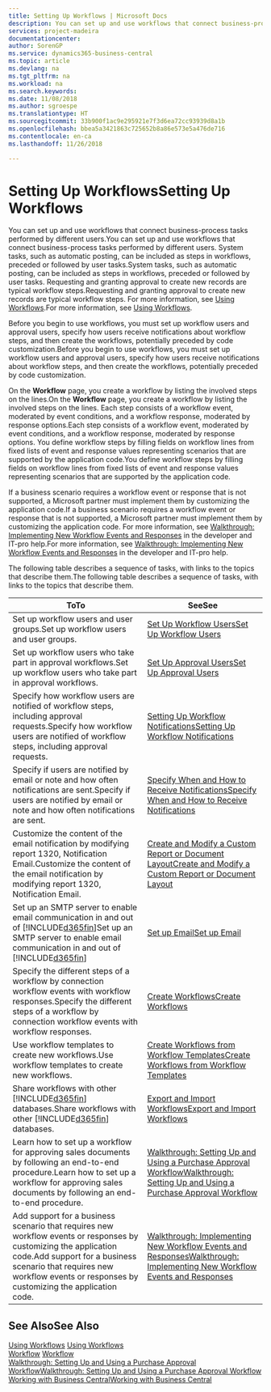 ```yaml
---
title: Setting Up Workflows | Microsoft Docs
description: You can set up and use workflows that connect business-process tasks performed by different users. System tasks, such as automatic posting, can be included as steps in workflows, preceded or followed by user tasks. Requesting and granting approval to create new records are typical workflow steps.
services: project-madeira
documentationcenter: 
author: SorenGP
ms.service: dynamics365-business-central
ms.topic: article
ms.devlang: na
ms.tgt_pltfrm: na
ms.workload: na
ms.search.keywords: 
ms.date: 11/08/2018
ms.author: sgroespe
ms.translationtype: HT
ms.sourcegitcommit: 33b900f1ac9e295921e7f3d6ea72cc93939d8a1b
ms.openlocfilehash: bbea5a3421863c725652b8a86e573e5a476de716
ms.contentlocale: en-ca
ms.lasthandoff: 11/26/2018

---
```

# <a name="setting-up-workflows"></a><span data-ttu-id="3bc0a-105">Setting Up Workflows</span><span class="sxs-lookup"><span data-stu-id="3bc0a-105">Setting Up Workflows</span></span>
<span data-ttu-id="3bc0a-106">You can set up and use workflows that connect business-process tasks performed by different users.</span><span class="sxs-lookup"><span data-stu-id="3bc0a-106">You can set up and use workflows that connect business-process tasks performed by different users.</span></span> <span data-ttu-id="3bc0a-107">System tasks, such as automatic posting, can be included as steps in workflows, preceded or followed by user tasks.</span><span class="sxs-lookup"><span data-stu-id="3bc0a-107">System tasks, such as automatic posting, can be included as steps in workflows, preceded or followed by user tasks.</span></span> <span data-ttu-id="3bc0a-108">Requesting and granting approval to create new records are typical workflow steps.</span><span class="sxs-lookup"><span data-stu-id="3bc0a-108">Requesting and granting approval to create new records are typical workflow steps.</span></span> <span data-ttu-id="3bc0a-109">For more information, see [Using Workflows](across-use-workflows.md).</span><span class="sxs-lookup"><span data-stu-id="3bc0a-109">For more information, see [Using Workflows](across-use-workflows.md).</span></span>  

 <span data-ttu-id="3bc0a-110">Before you begin to use workflows, you must set up workflow users and approval users, specify how users receive notifications about workflow steps, and then create the workflows, potentially preceded by code customization.</span><span class="sxs-lookup"><span data-stu-id="3bc0a-110">Before you begin to use workflows, you must set up workflow users and approval users, specify how users receive notifications about workflow steps, and then create the workflows, potentially preceded by code customization.</span></span>  

 <span data-ttu-id="3bc0a-111">On the **Workflow** page, you create a workflow by listing the involved steps on the lines.</span><span class="sxs-lookup"><span data-stu-id="3bc0a-111">On the **Workflow** page, you create a workflow by listing the involved steps on the lines.</span></span> <span data-ttu-id="3bc0a-112">Each step consists of a workflow event, moderated by event conditions, and a workflow response, moderated by response options.</span><span class="sxs-lookup"><span data-stu-id="3bc0a-112">Each step consists of a workflow event, moderated by event conditions, and a workflow response, moderated by response options.</span></span> <span data-ttu-id="3bc0a-113">You define workflow steps by filling fields on workflow lines from fixed lists of event and response values representing scenarios that are supported by the application code.</span><span class="sxs-lookup"><span data-stu-id="3bc0a-113">You define workflow steps by filling fields on workflow lines from fixed lists of event and response values representing scenarios that are supported by the application code.</span></span>  

 <span data-ttu-id="3bc0a-114">If a business scenario requires a workflow event or response that is not supported, a Microsoft partner must implement them by customizing the application code.</span><span class="sxs-lookup"><span data-stu-id="3bc0a-114">If a business scenario requires a workflow event or response that is not supported, a Microsoft partner must implement them by customizing the application code.</span></span> <span data-ttu-id="3bc0a-115">For more information, see [Walkthrough: Implementing New Workflow Events and Responses](/dynamics-nav/Walkthrough--Implementing-New-Workflow-Events-and-Responses) in the developer and IT-pro help.</span><span class="sxs-lookup"><span data-stu-id="3bc0a-115">For more information, see [Walkthrough: Implementing New Workflow Events and Responses](/dynamics-nav/Walkthrough--Implementing-New-Workflow-Events-and-Responses) in the developer and IT-pro help.</span></span>

 <span data-ttu-id="3bc0a-116">The following table describes a sequence of tasks, with links to the topics that describe them.</span><span class="sxs-lookup"><span data-stu-id="3bc0a-116">The following table describes a sequence of tasks, with links to the topics that describe them.</span></span>  

|<span data-ttu-id="3bc0a-117">**To**</span><span class="sxs-lookup"><span data-stu-id="3bc0a-117">**To**</span></span>|<span data-ttu-id="3bc0a-118">**See**</span><span class="sxs-lookup"><span data-stu-id="3bc0a-118">**See**</span></span>|  
|------------|-------------|  
|<span data-ttu-id="3bc0a-119">Set up workflow users and user groups.</span><span class="sxs-lookup"><span data-stu-id="3bc0a-119">Set up workflow users and user groups.</span></span>|[<span data-ttu-id="3bc0a-120">Set Up Workflow Users</span><span class="sxs-lookup"><span data-stu-id="3bc0a-120">Set Up Workflow Users</span></span>](across-how-to-set-up-workflow-users.md)|  
|<span data-ttu-id="3bc0a-121">Set up workflow users who take part in approval workflows.</span><span class="sxs-lookup"><span data-stu-id="3bc0a-121">Set up workflow users who take part in approval workflows.</span></span>|[<span data-ttu-id="3bc0a-122">Set Up Approval Users</span><span class="sxs-lookup"><span data-stu-id="3bc0a-122">Set Up Approval Users</span></span>](across-how-to-set-up-approval-users.md)|  
|<span data-ttu-id="3bc0a-123">Specify how workflow users are notified of workflow steps, including approval requests.</span><span class="sxs-lookup"><span data-stu-id="3bc0a-123">Specify how workflow users are notified of workflow steps, including approval requests.</span></span>|[<span data-ttu-id="3bc0a-124">Setting Up Workflow Notifications</span><span class="sxs-lookup"><span data-stu-id="3bc0a-124">Setting Up Workflow Notifications</span></span>](across-setting-up-workflow-notifications.md)|  
|<span data-ttu-id="3bc0a-125">Specify if users are notified by email or note and how often notifications are sent.</span><span class="sxs-lookup"><span data-stu-id="3bc0a-125">Specify if users are notified by email or note and how often notifications are sent.</span></span>|[<span data-ttu-id="3bc0a-126">Specify When and How to Receive Notifications</span><span class="sxs-lookup"><span data-stu-id="3bc0a-126">Specify When and How to Receive Notifications</span></span>](across-how-to-specify-when-and-how-to-receive-notifications.md)|  
|<span data-ttu-id="3bc0a-127">Customize the content of the email notification by modifying report 1320, Notification Email.</span><span class="sxs-lookup"><span data-stu-id="3bc0a-127">Customize the content of the email notification by modifying report 1320, Notification Email.</span></span>|[<span data-ttu-id="3bc0a-128">Create and Modify a Custom Report or Document Layout</span><span class="sxs-lookup"><span data-stu-id="3bc0a-128">Create and Modify a Custom Report or Document Layout</span></span>](ui-how-create-custom-report-layout.md)|  
|<span data-ttu-id="3bc0a-129">Set up an SMTP server to enable email communication in and out of [!INCLUDE[d365fin](includes/d365fin_md.md)]</span><span class="sxs-lookup"><span data-stu-id="3bc0a-129">Set up an SMTP server to enable email communication in and out of [!INCLUDE[d365fin](includes/d365fin_md.md)]</span></span>|[<span data-ttu-id="3bc0a-130">Set up Email</span><span class="sxs-lookup"><span data-stu-id="3bc0a-130">Set up Email</span></span>](admin-how-setup-email.md)|
|<span data-ttu-id="3bc0a-131">Specify the different steps of a workflow by connection workflow events with workflow responses.</span><span class="sxs-lookup"><span data-stu-id="3bc0a-131">Specify the different steps of a workflow by connection workflow events with workflow responses.</span></span>|[<span data-ttu-id="3bc0a-132">Create Workflows</span><span class="sxs-lookup"><span data-stu-id="3bc0a-132">Create Workflows</span></span>](across-how-to-create-workflows.md)|  
|<span data-ttu-id="3bc0a-133">Use workflow templates to create new workflows.</span><span class="sxs-lookup"><span data-stu-id="3bc0a-133">Use workflow templates to create new workflows.</span></span>|[<span data-ttu-id="3bc0a-134">Create Workflows from Workflow Templates</span><span class="sxs-lookup"><span data-stu-id="3bc0a-134">Create Workflows from Workflow Templates</span></span>](across-how-to-create-workflows-from-workflow-templates.md)|  
|<span data-ttu-id="3bc0a-135">Share workflows with other [!INCLUDE[d365fin](includes/d365fin_md.md)] databases.</span><span class="sxs-lookup"><span data-stu-id="3bc0a-135">Share workflows with other [!INCLUDE[d365fin](includes/d365fin_md.md)] databases.</span></span>|[<span data-ttu-id="3bc0a-136">Export and Import Workflows</span><span class="sxs-lookup"><span data-stu-id="3bc0a-136">Export and Import Workflows</span></span>](across-how-to-export-and-import-workflows.md)|  
|<span data-ttu-id="3bc0a-137">Learn how to set up a workflow for approving sales documents by following an end-to-end procedure.</span><span class="sxs-lookup"><span data-stu-id="3bc0a-137">Learn how to set up a workflow for approving sales documents by following an end-to-end procedure.</span></span>|[<span data-ttu-id="3bc0a-138">Walkthrough: Setting Up and Using a Purchase Approval Workflow</span><span class="sxs-lookup"><span data-stu-id="3bc0a-138">Walkthrough: Setting Up and Using a Purchase Approval Workflow</span></span>](walkthrough-setting-up-and-using-a-purchase-approval-workflow.md)|  
|<span data-ttu-id="3bc0a-139">Add support for a business scenario that requires new workflow events or responses by customizing the application code.</span><span class="sxs-lookup"><span data-stu-id="3bc0a-139">Add support for a business scenario that requires new workflow events or responses by customizing the application code.</span></span>|[<span data-ttu-id="3bc0a-140">Walkthrough: Implementing New Workflow Events and Responses</span><span class="sxs-lookup"><span data-stu-id="3bc0a-140">Walkthrough: Implementing New Workflow Events and Responses</span></span>](/dynamics-nav/Walkthrough--Implementing-New-Workflow-Events-and-Responses)|  

## <a name="see-also"></a><span data-ttu-id="3bc0a-141">See Also</span><span class="sxs-lookup"><span data-stu-id="3bc0a-141">See Also</span></span>  
 <span data-ttu-id="3bc0a-142">[Using Workflows](across-use-workflows.md) </span><span class="sxs-lookup"><span data-stu-id="3bc0a-142">[Using Workflows](across-use-workflows.md) </span></span>  
 <span data-ttu-id="3bc0a-143">[Workflow](across-workflow.md) </span><span class="sxs-lookup"><span data-stu-id="3bc0a-143">[Workflow](across-workflow.md) </span></span>  
 [<span data-ttu-id="3bc0a-144">Walkthrough: Setting Up and Using a Purchase Approval Workflow</span><span class="sxs-lookup"><span data-stu-id="3bc0a-144">Walkthrough: Setting Up and Using a Purchase Approval Workflow</span></span>](walkthrough-setting-up-and-using-a-purchase-approval-workflow.md)  
 [<span data-ttu-id="3bc0a-145">Working with Business Central</span><span class="sxs-lookup"><span data-stu-id="3bc0a-145">Working with Business Central</span></span>](ui-work-product.md)

